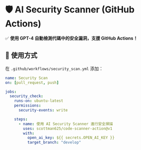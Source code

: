 # 🛡️ AI Security Scanner (GitHub Actions)

✅ **使用 GPT-4 自動檢測代碼中的安全漏洞，支援 GitHub Actions！**

## 🚀 使用方式
在 `.github/workflows/security_scan.yml` 添加：
```yaml
name: Security Scan
on: [pull_request, push]

jobs:
  security_check:
    runs-on: ubuntu-latest
    permissions:
      security-events: write

    steps:
      - name: 使用 AI Security Scanner 進行安全掃描
        uses: scottman625/code-scanner-action@v1
        with:
          open_ai_key: ${{ secrets.OPEN_AI_KEY }}
          target_branch: "develop"
